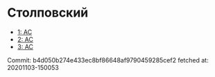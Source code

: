# Столповский
- [1: AC](1.md)
- [2: AC](2.md)
- [3: AC](3.md)

Commit: b4d050b274e433ec8bf86648af9790459285cef2
 fetched at: 20201103-150053
